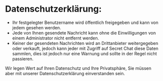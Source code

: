 # Datenschutzerklärung:

- Ihr festgelegter Benutzername wird öffentlich freigegeben und kann von jedem gesehen werden.
- Jede von Ihnen gesendete Nachricht kann ohne die Einwilligungen von einem Administrator nicht entfernt werden.
- Keiner der gesendeten Nachrichten wird an Drittanbieter weitergegeben oder verkauft, jedoch kann jeder mit Zugriff auf Secret Chat diese Daten sammlen, dies 
ist jedoch nur eine Warnung und sollte in der Regel nicht passieren.

Wir legen Wert auf Ihren Datenschutz und Ihre Privatsphäre, Sie müssen aber mit unserer Datenschutzerklärung einverstanden sein.
